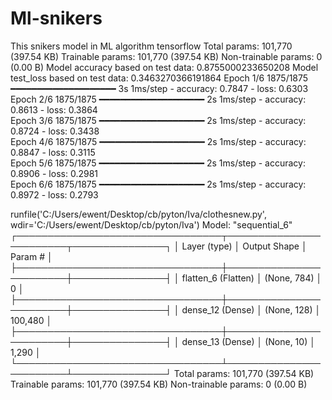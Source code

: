 # Ml-snikers

This snikers model in ML algorithm tensorflow
Total params: 101,770 (397.54 KB)
 Trainable params: 101,770 (397.54 KB)
 Non-trainable params: 0 (0.00 B)
 Model accuracy based on test data:  0.8755000233650208
Model test_loss based on test data:  0.3463270366191864
Epoch 1/6
1875/1875 ━━━━━━━━━━━━━━━━━━━━ 3s 1ms/step - accuracy: 0.7847 - loss: 0.6303     
Epoch 2/6
1875/1875 ━━━━━━━━━━━━━━━━━━━━ 2s 1ms/step - accuracy: 0.8613 - loss: 0.3864  
Epoch 3/6
1875/1875 ━━━━━━━━━━━━━━━━━━━━ 2s 1ms/step - accuracy: 0.8724 - loss: 0.3438  
Epoch 4/6
1875/1875 ━━━━━━━━━━━━━━━━━━━━ 2s 1ms/step - accuracy: 0.8847 - loss: 0.3115  
Epoch 5/6
1875/1875 ━━━━━━━━━━━━━━━━━━━━ 2s 1ms/step - accuracy: 0.8906 - loss: 0.2981  
Epoch 6/6
1875/1875 ━━━━━━━━━━━━━━━━━━━━ 2s 1ms/step - accuracy: 0.8972 - loss: 0.2793  

runfile('C:/Users/ewent/Desktop/cb/pyton/Iva/clothesnew.py', wdir='C:/Users/ewent/Desktop/cb/pyton/Iva')
Model: "sequential_6"
┌─────────────────────────────────┬────────────────────────┬───────────────┐
│ Layer (type)                    │ Output Shape           │       Param # │
├─────────────────────────────────┼────────────────────────┼───────────────┤
│ flatten_6 (Flatten)             │ (None, 784)            │             0 │
├─────────────────────────────────┼────────────────────────┼───────────────┤
│ dense_12 (Dense)                │ (None, 128)            │       100,480 │
├─────────────────────────────────┼────────────────────────┼───────────────┤
│ dense_13 (Dense)                │ (None, 10)             │         1,290 │
└─────────────────────────────────┴────────────────────────┴───────────────┘
 Total params: 101,770 (397.54 KB)
 Trainable params: 101,770 (397.54 KB)
 Non-trainable params: 0 (0.00 B)
